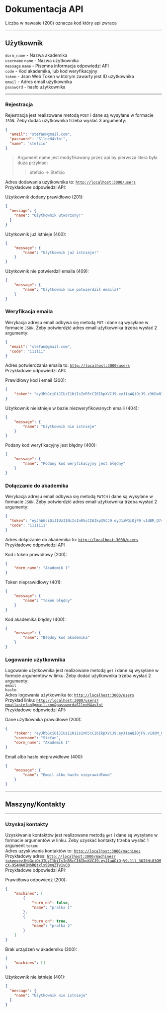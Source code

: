 # Dokumentacja API

Liczba w nawasie (200) oznacza kod który api zwraca

***

## Użytkownik

`dorm_name` - Nazwa akademika<br>
`username` `name` - Nazwa użytkownika<br>
`message` `name` - Pisemna informacja odpowiedzi API<br>
`code` - Kod akademika, lub kod weryfikacyjny <br>
`token` - Json Web Token w którym zawarty jest ID użytkownika <br>
`email` - Adres email użytkownika<br>
`password` - hasło użytkownika<br>

---

### Rejestracja
Rejestracja jest realizowane metodą `POST` i dane są wysyłane w formacie `JSON`. 
Żeby dodać użytkownika trzeba wysłać 3 argumenty:<br>
```JSON
{
  "email": "stefan@gmail.com",
  "password": "S1lneH4sło!",
  "name": "stefcio"
}
```
>Argument name jest modyfikowany przez api by pierwsza litera była duża przykład:
> > stefcio -> Stefcio

Adres dodawania użytkownika to: [`http://localhost:3000/users`](http://localhost:3000/users)
<br>Przykładowe odpowiedzi API:<br>

Użytkownik dodany prawidłowo (201): 
```JSON
{
  "message": {
    "name": "Użytkownik utworzony!"
  }
}
``` 


Użytkownik już istnieje (400):
```JSON
{
    "message": {
        "name": "Użytkownik już istnieje!"
    }
}
```
Użytkownik nie potwierdził emaila (409):
```JSON
{
    "message": {
        "name": "Użytkownik nie potwierdził emaila!"
    }
}
```

### Weryfikacja emaila
Werykacja adresu email odbywa się metodą `PUT` i dane są wysyłane w formacie `JSON`. Żeby potwierdzić adres email użytkownika trzeba wysłać 2 argumenty:
```JSON
{
  "email": "stefan@gmail.com",
  "code": "111111"
}
```

Adres potwierdzania emaila to: [`http://localhost:3000/users`](http://localhost:3000/users)<br>
Przykładowe odpowiedzi API:

Prawidłowy kod i email (200):
```JSON
{
    "token": "eyJhbGciOiJIUzI1NiIsInR5cCI6IkpXVCJ9.eyJ1aWQiOjJ9.z3KDaNlqVgez4hQ64Gyi_tSoV1pzIWtOb09rbGMU9Nk"
}
```
Użytkownik nieistnieje w bazie niezweryfikowanych emaili (404):
```JSON
{
    "message": {
        "name": "Użytkownik nie istnieje"
    }
}
```
Podany kod weryfikacyjny jest błędny (400):
```JSON
{
    "message": {
        "name": "Podany kod weryfikacyjny jest błędny"
    }
}
```

### Dołączanie do akademika
Werykacja adresu email odbywa się metodą `PATCH` i dane są wysyłane w formacie `JSON`. Żeby potwierdzić adres email użytkownika trzeba wysłać 2 argumenty:
```JSON
{
  "token": "eyJhbGciOiJIUzI1NiIsInR5cCI6IkpXVCJ9.eyJ1aWQiOjF9.v1d8M_O74uyT_OJxTnUEbwzSZEVJR_vCMEuLKuiaPeo",
  "code": "1111111"
}
```

Adres dołączanie do akademika to: [`http://localhost:3000/users`](http://localhost:3000/users)<br>
Przykładowe odpowiedzi API<br>

Kod i token prawidłowy (200):
```JSON
{
    "dorm_name": "Akademik 1"
}
```
Token nieprawidłowy (401):
```JSON
{
    "message": {
        "name": "Token błędny"
    }
}
```
Kod akademika błędny (400):
```JSON
{
    "message": {
        "name": "Błędny kod akademika"
    }
}
```

### Logowanie użytkownika
Logowanie użytkownika jest realizowane metodą `get` i dane są wysyłane w formcie argumentów w linku. Żeby dodać użytkownika trzeba wysłać 2 argumenty:<br>
`email`<br>
`hasło`<br>
Adres logowania użytkownika to: [`http://localhost:3000/users`](http://localhost:3000/users)
<br>Przykład linku:
[`http://localhost:3000/users?email=stefan@gmail.com&password=S1lneH4asło!`](http://localhost:3000/users?email=stefan@gmail.com&password=S1lneH4asło!)
<br>Przykładowe odpowiedzi API:<br>

Dane użytkownika prawidłowe (200):
```JSON
{
    "token": "eyJhbGciOiJIUzI1NiIsInR5cCI6IkpXVCJ9.eyJ1aWQiOjF9.v1d8M_O74uyT_OJxTnUEbwzSZEVJR_vCMEuLKuiaPeo",
    "username": "Stefan",
    "dorm_name": "Akademik 1"
}
```

Email albo hasło nieprawidłowe (400):
```JSON
{
    "message": {
        "name": "Email albo hasło nieprawidłowe"
    }
}
```

***

## Maszyny/Kontakty

---

### Uzyskaj kontakty 
Uzyskiwanie kontaktów jest realizowane metodą `get` i dane są wysyłane w formacie argumentów w linku. Żeby uzyskać kontakty trzeba wysłać 1 argument `token`:<br>
Adres uzyskiwania kontaktów to: [`http://localhost:3000/machines`](http://localhost:3000/machines)<br>
Przykładowy adres: [`http://localhost:3000/machines?token=eyJhbGciOiJIUzI1NiIsInR5cCI6IkpXVCJ9.eyJ1aWQiOjV9.1ll_3UI5Hi83OMcX-9S4NA0lMbRQtxlx99mgZTy1vC0`](http://localhost:3000/machines?token=eyJhbGciOiJIUzI1NiIsInR5cCI6IkpXVCJ9.eyJ1aWQiOjV9.1ll_3UI5Hi83OMcX-9S4NA0lMbRQtxlx99mgZTy1vC0)<br>
Przykładowe odpowiedzi API:

Prawidłowa odpowiedź (200):
```JSON
{
    "machines": [
        {
            "turn_on": false,
            "name": "pralka 1"
        },
        {
            "turn_on": true,
            "name": "pralka 2"
        }
    ]
}
```

Brak urządzeń w akademiku (200):
```JSON
{
    "machines": []
}
```

Użytkownik nie istnieje (401):
```JSON
{
  "message": {
    "name": "Użytkownik nie istnieje"
  }
}
```